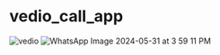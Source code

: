 # vedio_call_app
![vedio](https://github.com/arjun2020-py/vedio_call_app/assets/69357545/8a680834-937d-4771-938b-5c5465d42dad)
![WhatsApp Image 2024-05-31 at 3 59 11 PM](https://github.com/arjun2020-py/vedio_call_app/assets/69357545/b2ae04ca-2e1b-4bd2-93e0-d12cebade654)

